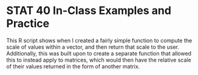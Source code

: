 # STAT 40 In-Class Examples and Practice
This R script shows when I created a fairly simple function to compute the scale of values within a vector, and then return that scale to the user. Additionally, this was built upon to create a separate function that allowed this to instead apply to matrices, which would then have the relative scale of their values returned in the form of another matrix. 
